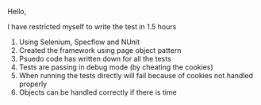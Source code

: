 ﻿Hello, 

I have restricted myself to write the test in 1.5 hours 

1) Using Selenium, Specflow and NUnit
2) Created the framework using page object pattern 
2) Psuedo code has written down for all the tests 
3) Tests are passing in debug mode (by cheating the cookies)
4) When running the tests directly will fail because of cookies not handled properly 
5) Objects can be handled correctly if there is time 

